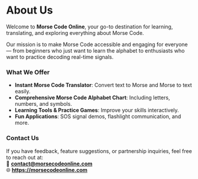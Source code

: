 # About Us

Welcome to **Morse Code Online**, your go-to destination for learning, translating, and exploring everything about Morse Code.

Our mission is to make Morse Code accessible and engaging for everyone — from beginners who just want to learn the alphabet to enthusiasts who want to practice decoding real-time signals.

### What We Offer
- **Instant Morse Code Translator**: Convert text to Morse and Morse to text easily.
- **Comprehensive Morse Code Alphabet Chart**: Including letters, numbers, and symbols.
- **Learning Tools & Practice Games**: Improve your skills interactively.
- **Fun Applications**: SOS signal demos, flashlight communication, and more.

### Contact Us
If you have feedback, feature suggestions, or partnership inquiries, feel free to reach out at:  
📧 **contact@morsecodeonline.com**  
🌐 **https://morsecodeonline.com**
